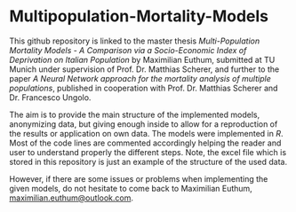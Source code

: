 # Multipopulation-Mortality-Models

This github repository is linked to the master thesis $\textit{Multi-Population Mortality Models - A Comparison via a Socio-Economic Index of Deprivation on Italian Population}$ by Maximilian Euthum, submitted at TU Munich under supervision of Prof. Dr. Matthias Scherer, and further to the paper $\textit{A Neural Network approach for the mortality analysis of multiple populations}$, published in cooperation with Prof. Dr. Matthias Scherer and Dr. Francesco Ungolo.

The aim is to provide the main structure of the implemented models, anonymizing data, but giving enough inside to allow for a reproduction of the results or application on own data.
The models were implemented in $\textit{R}$.
Most of the code lines are commented accordingly helping the reader and user to understand properly the different steps.
Note, the excel file which is stored in this repository is just an example of the structure of the used data.

However, if there are some issues or problems when implementing the given models, do not hesitate to come back to Maximilian Euthum, maximilian.euthum@outlook.com.

